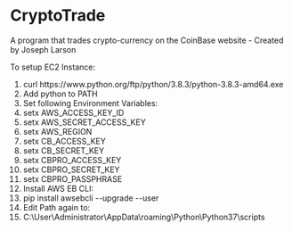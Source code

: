 # CryptoTrade
A program that trades crypto-currency on the CoinBase website - Created by Joseph Larson

To setup EC2 Instance:
<ol>
<li> curl https://www.python.org/ftp/python/3.8.3/python-3.8.3-amd64.exe </li>
<li> Add python to PATH </li>
<li> Set following Environment Variables: </li>
<li> setx AWS_ACCESS_KEY_ID </li>
<li> setx AWS_SECRET_ACCESS_KEY </li>
<li> setx AWS_REGION </li>
<li> setx CB_ACCESS_KEY </li>
<li> setx CB_SECRET_KEY </li>
<li> setx CBPRO_ACCESS_KEY </li>
<li> setx CBPRO_SECRET_KEY </li>
<li> setx CBPRO_PASSPHRASE </li>
<li> Install AWS EB CLI: </li>
<li> pip install awsebcli --upgrade --user </li>
<li> Edit Path again to: </li>
<li> C:\User\Administrator\AppData\roaming\Python\Python37\scripts </li>
</ol>
